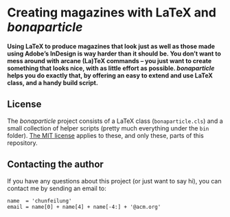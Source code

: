 # Creating magazines with LaTeX and _bonaparticle_

**Using LaTeX to produce magazines that look just as well as those made using Adobe’s InDesign is way harder than it should be. You don’t want to mess around with arcane (La)TeX commands – you just want to create something that looks  nice, with as little effort as possible. _bonaparticle_ helps you do exactly that, by offering an easy to extend and use LaTeX class, and a handy build script.**

## License
The _bonaparticle_ project consists of a LaTeX class (`bonaparticle.cls`) and a small collection of helper scripts (pretty much everything under the `bin` folder). [The MIT license](LICENSE.md) applies to these, and only these, parts of this repository.

## Contacting the author
If you have any questions about this project (or just want to say hi), you can contact me by sending an email to:

    name  = 'chunfeilung'
    email = name[0] + name[4] + name[-4:] + '@acm.org'
